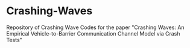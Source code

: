 # Crashing-Waves
Repository of Crashing Wave Codes for the paper "Crashing Waves: An Empirical Vehicle-to-Barrier Communication Channel Model via Crash Tests"
